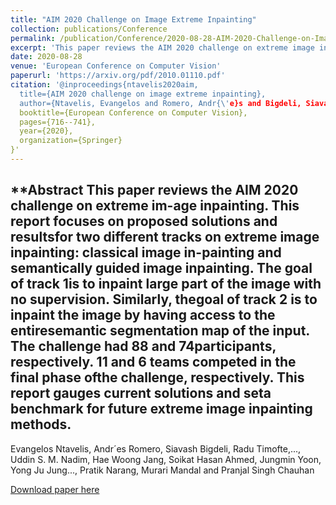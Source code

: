 ```yaml
---
title: "AIM 2020 Challenge on Image Extreme Inpainting"
collection: publications/Conference
permalink: /publication/Conference/2020-08-28-AIM-2020-Challenge-on-Image-Extreme-Inpainting
excerpt: 'This paper reviews the AIM 2020 challenge on extreme image inpainting.'
date: 2020-08-28
venue: 'European Conference on Computer Vision'
paperurl: 'https://arxiv.org/pdf/2010.01110.pdf'
citation: '@inproceedings{ntavelis2020aim,
  title={AIM 2020 challenge on image extreme inpainting},
  author={Ntavelis, Evangelos and Romero, Andr{\'e}s and Bigdeli, Siavash and Timofte, Radu and Hui, Zheng and Wang, Xiumei and Gao, Xinbo and Shin, Chajin and Kim, Taeoh and Son, Hanbin and others},
  booktitle={European Conference on Computer Vision},
  pages={716--741},
  year={2020},
  organization={Springer}
}'
---
```

**Abstract
This paper reviews the AIM 2020 challenge on extreme im-age  inpainting.  This  report  focuses  on  proposed  solutions  and  resultsfor two different tracks on extreme image inpainting: classical image in-painting and semantically guided image inpainting. The goal of track 1is to inpaint large part of the image with no supervision. Similarly, thegoal  of  track  2  is  to  inpaint  the  image  by  having  access  to  the  entiresemantic segmentation map of the input. The challenge had 88 and 74participants, respectively. 11 and 6 teams competed in the final phase ofthe challenge, respectively. This report gauges current solutions and seta benchmark for future extreme image inpainting methods.
---
Evangelos Ntavelis, Andr´es Romero, Siavash Bigdeli, Radu Timofte,..., Uddin S. M. Nadim, Hae Woong Jang, Soikat Hasan Ahmed, Jungmin Yoon, Yong Ju Jung..., Pratik Narang, Murari Mandal and Pranjal Singh Chauhan

[Download paper here](https://arxiv.org/pdf/2010.01110.pdf)
